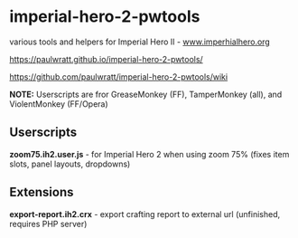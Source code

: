 # imperial-hero-2-pwtools
various tools and helpers for Imperial Hero II - www.imperhialhero.org

https://paulwratt.github.io/imperial-hero-2-pwtools/

https://github.com/paulwratt/imperial-hero-2-pwtools/wiki

**NOTE:** Userscripts are fror GreaseMonkey (FF), TamperMonkey (all), and ViolentMonkey (FF/Opera)

## Userscripts
**zoom75.ih2.user.js** - for Imperial Hero 2 when using zoom 75% (fixes item slots, panel layouts, dropdowns)

## Extensions
**export-report.ih2.crx** - export crafting report to external url (unfinished, requires PHP server)
